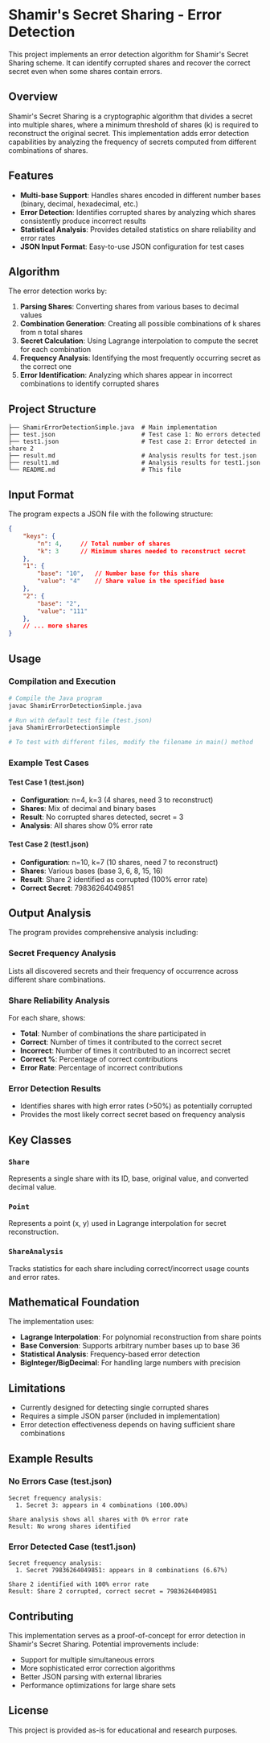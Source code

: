 # Shamir's Secret Sharing - Error Detection

This project implements an error detection algorithm for Shamir's Secret Sharing scheme. It can identify corrupted shares and recover the correct secret even when some shares contain errors.

## Overview

Shamir's Secret Sharing is a cryptographic algorithm that divides a secret into multiple shares, where a minimum threshold of shares (k) is required to reconstruct the original secret. This implementation adds error detection capabilities by analyzing the frequency of secrets computed from different combinations of shares.

## Features

- **Multi-base Support**: Handles shares encoded in different number bases (binary, decimal, hexadecimal, etc.)
- **Error Detection**: Identifies corrupted shares by analyzing which shares consistently produce incorrect results
- **Statistical Analysis**: Provides detailed statistics on share reliability and error rates
- **JSON Input Format**: Easy-to-use JSON configuration for test cases

## Algorithm

The error detection works by:

1. **Parsing Shares**: Converting shares from various bases to decimal values
2. **Combination Generation**: Creating all possible combinations of k shares from n total shares
3. **Secret Calculation**: Using Lagrange interpolation to compute the secret for each combination
4. **Frequency Analysis**: Identifying the most frequently occurring secret as the correct one
5. **Error Identification**: Analyzing which shares appear in incorrect combinations to identify corrupted shares

## Project Structure

```
├── ShamirErrorDetectionSimple.java  # Main implementation
├── test.json                        # Test case 1: No errors detected
├── test1.json                       # Test case 2: Error detected in share 2
├── result.md                        # Analysis results for test.json
├── result1.md                       # Analysis results for test1.json
└── README.md                        # This file
```

## Input Format

The program expects a JSON file with the following structure:

```json
{
    "keys": {
        "n": 4,     // Total number of shares
        "k": 3      // Minimum shares needed to reconstruct secret
    },
    "1": {
        "base": "10",   // Number base for this share
        "value": "4"    // Share value in the specified base
    },
    "2": {
        "base": "2",
        "value": "111"
    },
    // ... more shares
}
```

## Usage

### Compilation and Execution

```bash
# Compile the Java program
javac ShamirErrorDetectionSimple.java

# Run with default test file (test.json)
java ShamirErrorDetectionSimple

# To test with different files, modify the filename in main() method
```

### Example Test Cases

#### Test Case 1 (test.json)
- **Configuration**: n=4, k=3 (4 shares, need 3 to reconstruct)
- **Shares**: Mix of decimal and binary bases
- **Result**: No corrupted shares detected, secret = 3
- **Analysis**: All shares show 0% error rate

#### Test Case 2 (test1.json)
- **Configuration**: n=10, k=7 (10 shares, need 7 to reconstruct)
- **Shares**: Various bases (base 3, 6, 8, 15, 16)
- **Result**: Share 2 identified as corrupted (100% error rate)
- **Correct Secret**: 79836264049851

## Output Analysis

The program provides comprehensive analysis including:

### Secret Frequency Analysis
Lists all discovered secrets and their frequency of occurrence across different share combinations.

### Share Reliability Analysis
For each share, shows:
- **Total**: Number of combinations the share participated in
- **Correct**: Number of times it contributed to the correct secret
- **Incorrect**: Number of times it contributed to an incorrect secret
- **Correct %**: Percentage of correct contributions
- **Error Rate**: Percentage of incorrect contributions

### Error Detection Results
- Identifies shares with high error rates (>50%) as potentially corrupted
- Provides the most likely correct secret based on frequency analysis

## Key Classes

### `Share`
Represents a single share with its ID, base, original value, and converted decimal value.

### `Point`
Represents a point (x, y) used in Lagrange interpolation for secret reconstruction.

### `ShareAnalysis`
Tracks statistics for each share including correct/incorrect usage counts and error rates.

## Mathematical Foundation

The implementation uses:
- **Lagrange Interpolation**: For polynomial reconstruction from share points
- **Base Conversion**: Supports arbitrary number bases up to base 36
- **Statistical Analysis**: Frequency-based error detection
- **BigInteger/BigDecimal**: For handling large numbers with precision

## Limitations

- Currently designed for detecting single corrupted shares
- Requires a simple JSON parser (included in implementation)
- Error detection effectiveness depends on having sufficient share combinations

## Example Results

### No Errors Case (test.json)
```
Secret frequency analysis:
  1. Secret 3: appears in 4 combinations (100.00%)

Share analysis shows all shares with 0% error rate
Result: No wrong shares identified
```

### Error Detected Case (test1.json)
```
Secret frequency analysis:
  1. Secret 79836264049851: appears in 8 combinations (6.67%)

Share 2 identified with 100% error rate
Result: Share 2 corrupted, correct secret = 79836264049851
```

## Contributing

This implementation serves as a proof-of-concept for error detection in Shamir's Secret Sharing. Potential improvements include:
- Support for multiple simultaneous errors
- More sophisticated error correction algorithms
- Better JSON parsing with external libraries
- Performance optimizations for large share sets

## License

This project is provided as-is for educational and research purposes.
